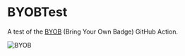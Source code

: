 # BYOBTest

A test of the [BYOB](https://github.com/RubbaBoy/BYOB) (Bring Your Own Badge) GitHub Action.

![BYOB](https://badgen.net/https/runkit.io/rubbaboy/byob/branches/master/RubbaBoy/BYOBTest/first)
